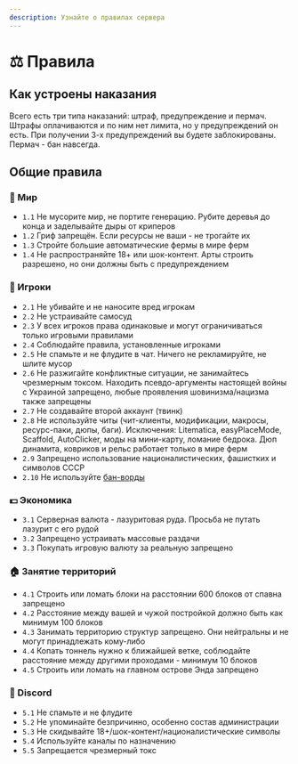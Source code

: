 ```yaml
---
description: Узнайте о правилах сервера
---
```


# ⚖ Правила

## Как устроены наказания

Всего есть три типа наказаний: штраф, предупреждение и пермач. Штрафы оплачиваются и по ним нет лимита, но у предупреждений он есть. При получении 3-х предупреждений вы будете заблокированы. Пермач - бан навсегда.

## Общие правила

### 🌳 Мир

* `1.1` Не мусорите мир, не портите генерацию. Рубите деревья до конца и заделывайте дыры от криперов
* `1.2` Гриф запрещён. Если ресурсы не ваши - не трогайте их
* `1.3` Стройте большие автоматические фермы в мире ферм
* `1.4` Не распространяйте 18+ или шок-контент. Арты строить разрешено, но они должны быть с предупреждением

### 👥 Игроки

* `2.1` Не убивайте и не наносите вред игрокам
* `2.2` Не устраивайте самосуд
* `2.3` У всех игроков права одинаковые и могут ограничиваться только игровыми правилами
* `2.4` Соблюдайте правила, установленные игроками
* `2.5` Не спамьте и не флудите в чат. Ничего не рекламируйте, не шлите мусор
* `2.6` Не разжигайте конфликтные ситуации, не занимайтесь чрезмерным токсом. Находить псевдо-аргументы настоящей войны с Украиной запрещено, любые проявления шовинизма/нацизма также запрещены
* `2.7` Не создавайте второй аккаунт (твинк)
* `2.8` Не используйте читы (чит-клиенты, модификации, макросы, ресурс-паки, дюпы, баги). Исключения: Litematica, easyPlaceMode, Scaffold, AutoClicker, моды на мини-карту, ломание бедрока. Дюп динамита, ковриков и рельс работает только в мире ферм
* `2.9` Запрещено использование националистических, фашистких и символов СССР
* `2.10` Не используйте [бан-ворды](https://zabbi.ru/%D1%81%D0%BF%D0%B8%D1%81%D0%BE%D0%BA-%D0%B7%D0%B0%D0%BF%D1%80%D0%B5%D1%89%D0%B5%D0%BD%D0%BD%D1%8B%D1%85-%D1%81%D0%BB%D0%BE%D0%B2-twitch-2021/)

### 💵 Экономика

* `3.1` Серверная валюта - лазуритовая руда. Просьба не путать лазурит с его рудой
* `3.2` Запрещено устраивать массовые раздачи
* `3.3` Покупать игровую валюту за реальную запрещено

### 🏠 Занятие территорий

* `4.1` Строить или ломать блоки на расстоянии 600 блоков от спавна запрещено
* `4.2` Расстояние между вашей и чужой постройкой должно быть как минимум 100 блоков
* `4.3` Занимать территорию структур запрещено. Они нейтральны и не могут принадлежать кому-либо
* `4.4` Копать тоннель нужно к ближайшей ветке, соблюдайте расстояние между другими проходами - минимум 10 блоков
* `4.5` Строить или ломать на главном острове Энда запрещено

### 💬 Discord

* `5.1` Не спамьте и не флудите
* `5.2` Не упоминайте безпричинно, особенно состав администрации
* `5.3` Не скидывайте 18+/шок-контент/националистические символы
* `5.4` Используйте каналы по назначению
* `5.5` Запрещается чрезмерный токс



